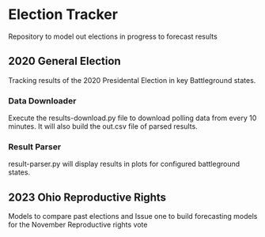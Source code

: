 # Election Tracker
Repository to model out elections in progress to forecast results

## 2020 General Election
Tracking results of the 2020 Presidental Election in key Battleground states.

### Data Downloader

Execute the results-download.py file to download polling data from every 10 minutes. It will also build the out.csv file of parsed results.

### Result Parser

result-parser.py will display results in plots for configured battleground states.

## 2023 Ohio Reproductive Rights 
Models to compare past elections and Issue one to build forecasting models for the November Reproductive rights vote

